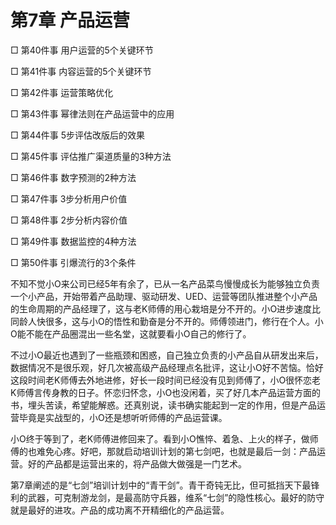 # 第7章 产品运营

□ 第40件事 用户运营的5个关键环节

□ 第41件事 内容运营的5个关键环节

□ 第42件事 运营策略优化

□ 第43件事 幂律法则在产品运营中的应用

□ 第44件事 5步评估改版后的效果

□ 第45件事 评估推广渠道质量的3种方法

□ 第46件事 数字预测的2种方法

□ 第47件事 3步分析用户价值

□ 第48件事 2步分析内容价值

□ 第49件事 数据监控的4种方法

□ 第50件事 引爆流行的3个条件

不知不觉小O来公司已经5年有余了，已从一名产品菜鸟慢慢成长为能够独立负责一个小产品，开始带着产品助理、驱动研发、UED、运营等团队推进整个小产品的生命周期的产品经理了，这与老K师傅的用心栽培是分不开的。小O进步速度比同龄人快很多，这与小O的悟性和勤奋是分不开的。师傅领进门，修行在个人。小O能不能在产品圈混出一些名堂，这就要看小O自己的修行了。

不过小O最近也遇到了一些瓶颈和困惑，自己独立负责的小产品自从研发出来后，数据情况不是很乐观，好几次被高级产品经理点名批评，这让小O好不苦恼。恰好这段时间老K师傅去外地进修，好长一段时间已经没有见到师傅了，小O很怀恋老K师傅言传身教的日子。怀恋归怀念，小O也没闲着，买了好几本产品运营方面的书，埋头苦读，希望能解惑。还真别说，读书确实能起到一定的作用，但是产品运营毕竟是实战型的，小O还是想听听师傅的产品运营课。

小O终于等到了，老K师傅进修回来了。看到小O憔悴、着急、上火的样子，做师傅的也难免心疼。好吧，那就启动培训计划的第七剑吧，也就是最后一剑：产品运营。好的产品都是运营出来的，将产品做大做强是一门艺术。

第7章阐述的是“七剑”培训计划中的“青干剑”。青干奇钝无比，但可抵挡天下最锋利的武器，可克制游龙剑，是最高防守兵器，维系“七剑”的隐性核心。最好的防守就是最好的进攻。产品的成功离不开精细化的产品运营。

